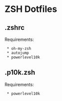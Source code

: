 # ZSH Dotfiles


## .zshrc

Requirements:

     * oh-my-zsh
     * autojump
     * powerlevel10k

## .p10k.zsh

Requirements:
     
     * powerlevel10k
